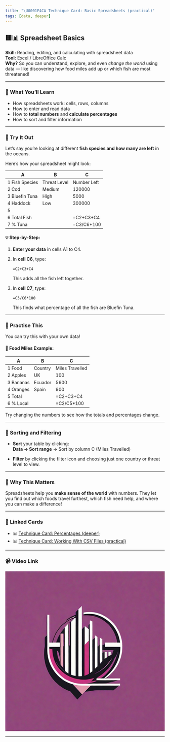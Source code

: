 ```yaml
---
title: "\U0001F4CA Technique Card: Basic Spreadsheets (practical)"
tags: [data, deeper]
---
```


## 🟨📊 **Spreadsheet Basics**

**Skill:** Reading, editing, and calculating with spreadsheet data  
**Tool:** Excel / LibreOffice Calc  
**Why?** So you can understand, explore, and even _change the world_ using data — like discovering how food miles add up or which fish are most threatened!

---

### 🧠 What You’ll Learn

- How spreadsheets work: cells, rows, columns
- How to enter and read data
- How to **total numbers** and **calculate percentages**
- How to sort and filter information

---

### 🔧 Try It Out

Let’s say you’re looking at different **fish species and how many are left** in the oceans.

Here’s how your spreadsheet might look:

| A              | B            | C           |
| -------------- | ------------ | ----------- |
| 1 Fish Species | Threat Level | Number Left |
| 2 Cod          | Medium       | 120000      |
| 3 Bluefin Tuna | High         | 5000        |
| 4 Haddock      | Low          | 300000      |
| 5              |              |             |
| 6 Total Fish   |              | =C2+C3+C4   |
| 7 % Tuna       |              | =C3/C6\*100 |

#### 💡 Step-by-Step:

1. **Enter your data** in cells A1 to C4.
2. In **cell C6**, type:

   ```
   =C2+C3+C4
   ```

   This adds all the fish left together.

3. In **cell C7**, type:
   ```
   =C3/C6*100
   ```
   This finds what percentage of all the fish are Bluefin Tuna.

---

### 🧪 Practise This

You can try this with your own data!

#### 🍎 Food Miles Example:

| A         | B       | C               |
| --------- | ------- | --------------- |
| 1 Food    | Country | Miles Travelled |
| 2 Apples  | UK      | 100             |
| 3 Bananas | Ecuador | 5600            |
| 4 Oranges | Spain   | 900             |
| 5 Total   |         | =C2+C3+C4       |
| 6 % Local |         | =C2/C5\*100     |

Try changing the numbers to see how the totals and percentages change.

---

### 🔄 Sorting and Filtering

- **Sort** your table by clicking:  
  **Data → Sort range** → Sort by column C (Miles Travelled)

- **Filter** by clicking the filter icon and choosing just one country or threat level to view.

---

### 🌱 Why This Matters

Spreadsheets help you **make sense of the world** with numbers. They let you find out which foods travel furthest, which fish need help, and where you can make a difference!

---

### 🔗 Linked Cards

- 📊 [Technique Card: Percentages (deeper)](../technique-cards-deeper/percentages.md)
- 📊 [Technique Card: Working With CSV Files (practical)](csv-files.md)

---

### 📹 Video Link

[![Watch the video](../data1.png)](spreadsheets-basic.mp4)

---
